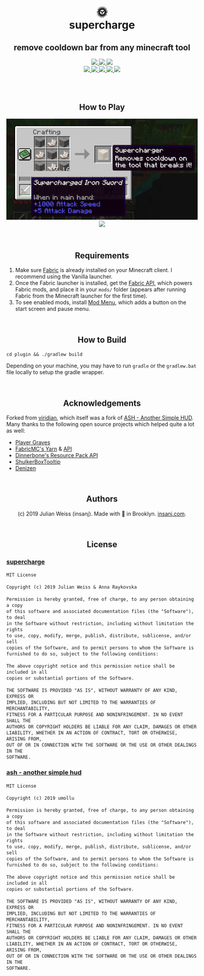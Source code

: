 <h1 align="center">
  🌞
  <br/>
  supercharge
</h1>

<h2 align="center">
  remove cooldown bar from any minecraft tool
</h2>

<p align="center">
  <a href="https://github.com/insanj/supercharge/releases">
    <img src="https://img.shields.io/github/release/insanj/supercharge.svg" />
    <img src="https://img.shields.io/github/release-date/insanj/supercharge.svg" />
  </a>

  <a href="https://github.com/insanj/supercharge/">
    <img src="https://img.shields.io/github/languages/code-size/insanj/supercharge.svg" />
  </a>

  <br/>

  <a href="https://github.com/insanj/supercharge/blob/master/LICENSE">
    <img src="https://img.shields.io/github/license/insanj/supercharge.svg" />
  </a>

  <a href="https://jdk.java.net/">
    <img src="https://img.shields.io/badge/java-8-yellow.svg" />
  </a>

  <a href="https://fabricmc.net/use/">
    <img src="https://img.shields.io/badge/minecraft-1.14-purple.svg" />
  </a>

  <a href="https://maven.fabricmc.net/net/fabricmc/fabric/">
    <img src="https://img.shields.io/badge/fabric-0.2.7-blue.svg" />
  </a>

  <a href="https://minecraft.curseforge.com/projects/supercharge-fabric">
    <img src="https://img.shields.io/badge/🚀-Download%20on%20CurseForge!-orange.svg" />
  </a>
</p>

<br/>
<br/>

<h2 align="center">
  How to Play
</h2>

<p align="center">
  <img src="combo.png" />
  <img src="demo.gif" />
</p>

<br/>

<h2 align="center">
Requirements
</h2>

1. Make sure [Fabric](https://fabricmc.net/wiki/install) is already installed on your Minecraft client. I recommend using the Vanilla launcher.
2. Once the Fabric launcher is installed, get the [Fabric API](https://minecraft.curseforge.com/projects/fabric), which powers Fabric mods, and place it in your `mods/` folder (appears after running Fabric from the Minecraft launcher for the first time).
3. To see enabled mods, install [Mod Menu](https://minecraft.curseforge.com/projects/modmenu), which adds a button on the start screen and pause menu.

<br/>

<h2 align="center">
How to Build
</h2>

```
cd plugin && ./gradlew build
```

Depending on your machine, you may have to run `gradle` or the `gradlew.bat` file locally to setup the gradle wrapper.

<br/>

<h2 align="center">
Acknowledgements
</h2>

Forked from [viridian](https://github.com/insanj/viridian), which itself was a fork of [ASH - Another Simple HUD](https://minecraft.curseforge.com/projects/ash-another-simple-hud). Many thanks to the following open source projects which helped quite a lot as well:

- [Player Graves](https://github.com/NerdHubMC/Player-Graves)
- [FabricMC's Yarn](https://github.com/FabricMC/yarn/) & [API](https://github.com/FabricMC/fabric)
- [Dinnerbone's Resource Pack API](https://gist.github.com/Dinnerbone/5662824)
- [ShulkerBoxTooltip](https://github.com/MisterPeModder/ShulkerBoxTooltip/)
- [Denizen](https://github.com/mcmonkey4eva/Denizen)

<br/>

<h2 align="center">
Authors
</h2>

<p align="center">
  (c) 2019 Julian Weiss (insanj). Made with 💚 in Brooklyn. <a href="http://insanj.com">insanj.com</a>.
</p>

<br/>

<h2 align="center">
License
</h2>

### [supercharge](https://github.com/insanj/supercharge)

```
MIT License

Copyright (c) 2019 Julian Weiss & Anna Raykovska

Permission is hereby granted, free of charge, to any person obtaining a copy
of this software and associated documentation files (the "Software"), to deal
in the Software without restriction, including without limitation the rights
to use, copy, modify, merge, publish, distribute, sublicense, and/or sell
copies of the Software, and to permit persons to whom the Software is
furnished to do so, subject to the following conditions:

The above copyright notice and this permission notice shall be included in all
copies or substantial portions of the Software.

THE SOFTWARE IS PROVIDED "AS IS", WITHOUT WARRANTY OF ANY KIND, EXPRESS OR
IMPLIED, INCLUDING BUT NOT LIMITED TO THE WARRANTIES OF MERCHANTABILITY,
FITNESS FOR A PARTICULAR PURPOSE AND NONINFRINGEMENT. IN NO EVENT SHALL THE
AUTHORS OR COPYRIGHT HOLDERS BE LIABLE FOR ANY CLAIM, DAMAGES OR OTHER
LIABILITY, WHETHER IN AN ACTION OF CONTRACT, TORT OR OTHERWISE, ARISING FROM,
OUT OF OR IN CONNECTION WITH THE SOFTWARE OR THE USE OR OTHER DEALINGS IN THE
SOFTWARE.
```

### [ash - another simple hud](https://github.com/umollu/ash)

```
MIT License

Copyright (c) 2019 umollu

Permission is hereby granted, free of charge, to any person obtaining a copy
of this software and associated documentation files (the "Software"), to deal
in the Software without restriction, including without limitation the rights
to use, copy, modify, merge, publish, distribute, sublicense, and/or sell
copies of the Software, and to permit persons to whom the Software is
furnished to do so, subject to the following conditions:

The above copyright notice and this permission notice shall be included in all
copies or substantial portions of the Software.

THE SOFTWARE IS PROVIDED "AS IS", WITHOUT WARRANTY OF ANY KIND, EXPRESS OR
IMPLIED, INCLUDING BUT NOT LIMITED TO THE WARRANTIES OF MERCHANTABILITY,
FITNESS FOR A PARTICULAR PURPOSE AND NONINFRINGEMENT. IN NO EVENT SHALL THE
AUTHORS OR COPYRIGHT HOLDERS BE LIABLE FOR ANY CLAIM, DAMAGES OR OTHER
LIABILITY, WHETHER IN AN ACTION OF CONTRACT, TORT OR OTHERWISE, ARISING FROM,
OUT OF OR IN CONNECTION WITH THE SOFTWARE OR THE USE OR OTHER DEALINGS IN THE
SOFTWARE.
```
